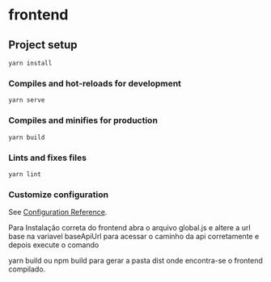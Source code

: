 # frontend

## Project setup
```
yarn install
```

### Compiles and hot-reloads for development
```
yarn serve
```

### Compiles and minifies for production
```
yarn build
```

### Lints and fixes files
```
yarn lint
```

### Customize configuration
See [Configuration Reference](https://cli.vuejs.org/config/).

Para Instalação correta do frontend abra o arquivo global.js e altere a url base na variavel baseApiUrl para acessar o caminho da api corretamente e depois execute o comando

yarn build ou npm build para gerar a pasta dist onde encontra-se o frontend compilado.